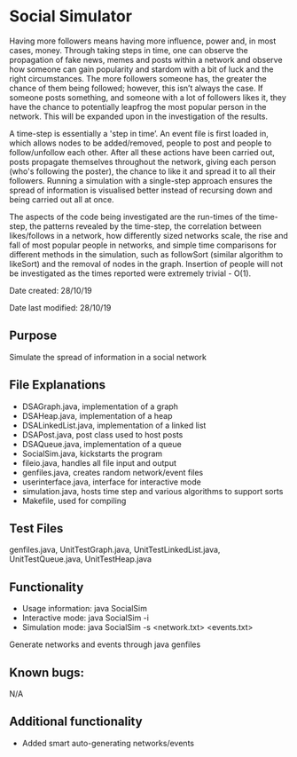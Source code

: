 # Social Simulator

Having more followers means having more influence, power and, in most cases, money. Through taking steps in time, one can observe the propagation of fake news, memes and posts within a network and observe how someone can gain popularity and stardom with a bit of luck and the right circumstances. The more followers someone has, the greater the chance of them being followed; however, this isn’t always the case. If someone posts something, and someone with a lot of followers likes it, they have the chance to potentially leapfrog the most popular person in the network. This will be expanded upon in the investigation of the results.

A time-step is essentially a 'step in time’. An event file is first loaded in, which allows nodes to be added/removed, people to post and people to follow/unfollow each other. After all these actions have been carried out, posts propagate themselves throughout the network, giving each person (who's following the poster), the chance to like it and spread it to all their followers. Running a simulation with a single-step approach ensures the spread of information is visualised better instead of recursing down and being carried out all at once.

The aspects of the code being investigated are the run-times of the time-step, the patterns revealed by the time-step, the correlation between likes/follows in a network, how differently sized networks scale, the rise and fall of most popular people in networks, and simple time comparisons for different methods in the simulation, such as followSort (similar algorithm to likeSort) and the removal of nodes in the graph. Insertion of people will not be investigated as the times reported were extremely trivial - O(1).

Date created: 28/10/19

Date last modified: 28/10/19

## Purpose
Simulate the spread of information in a social network

## File Explanations
- DSAGraph.java, implementation of a graph 
- DSAHeap.java, implementation of a heap
- DSALinkedList.java, implementation of a linked list 
- DSAPost.java, post class used to host posts
- DSAQueue.java, implementation of a queue
- SocialSim.java, kickstarts the program
- fileio.java, handles all file input and output
- genfiles.java, creates random network/event files
- userinterface.java, interface for interactive mode             
- simulation.java, hosts time step and various algorithms to support sorts 
- Makefile, used for compiling

## Test Files
genfiles.java, UnitTestGraph.java, UnitTestLinkedList.java, UnitTestQueue.java, UnitTestHeap.java

## Functionality
- Usage information: java SocialSim
- Interactive mode: java SocialSim -i
- Simulation mode: java SocialSim -s <network.txt> <events.txt> <likeProb> <followProb>

Generate networks and events through java genfiles <numPeople> <numConnections>

## Known bugs:
N/A
    
## Additional functionality 
- Added smart auto-generating networks/events
